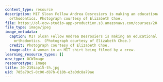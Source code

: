 ```yaml
---
content_type: resource
description: MIT Sloan Fellow Andrea Desrosiers is making an educational video about
  orthodontics. Photograph courtesy of Elizabeth Choe.
file: https://ol-ocw-studio-app-production.s3.amazonaws.com/courses/20-219-becoming-the-next-bill-nye-writing-and-hosting-the-educational-show-january-iap-2015/785a79c50c00d87b818be3a0dc8a79ae_20-219iap15-th.jpg
file_type: image/jpeg
image_metadata:
  caption: MIT Sloan Fellow Andrea Desrosiers is making an educational video about
    orthodontics. (Photograph courtesy of Elizabeth Choe.)
  credit: Photograph courtesy of Elizabeth Choe.
  image-alt: A woman in an MIT shirt being filmed by a crew.
learning_resource_types: []
ocw_type: OCWImage
resourcetype: Image
title: 20-219iap15-th.jpg
uid: 785a79c5-0c00-d87b-818b-e3a0dc8a79ae
---
```

